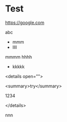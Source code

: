 # Test

https://google.com

abc

* mmm
* llll

mmmm hhhh
* kkkkk

&lt;details open=""&gt;

&lt;summary&gt;try&lt;/summary&gt;

1234

&lt;/details&gt;

nnn